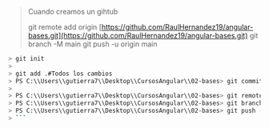 > Cuando creamos un gihtub
> 
> git remote add origin [https://github.com/RaulHernandez19/angular-bases.git](https://github.com/RaulHernandez19/angular-bases.git) git branch -M main git push -u origin main

```bash
> git init
> 
> git add .#Todos los cambios
> PS C:\\Users\\gutierra7\\Desktop\\CursosAngular\\02-bases> git commit -m "Fin de seccion 4"
> 
> PS C:\\Users\\gutierra7\\Desktop\\CursosAngular\\02-bases> git remote add origin <https://github.com/RaulHernandez19/angular-bases.git>
> PS C:\\Users\\gutierra7\\Desktop\\CursosAngular\\02-bases> git branch -M main #Se establece el main, nomas es necesario la primera vez
> PS C:\\Users\\gutierra7\\Desktop\\CursosAngular\\02-bases> git push -u origin main #Una segunda vez ya podri aser git push
> ```
